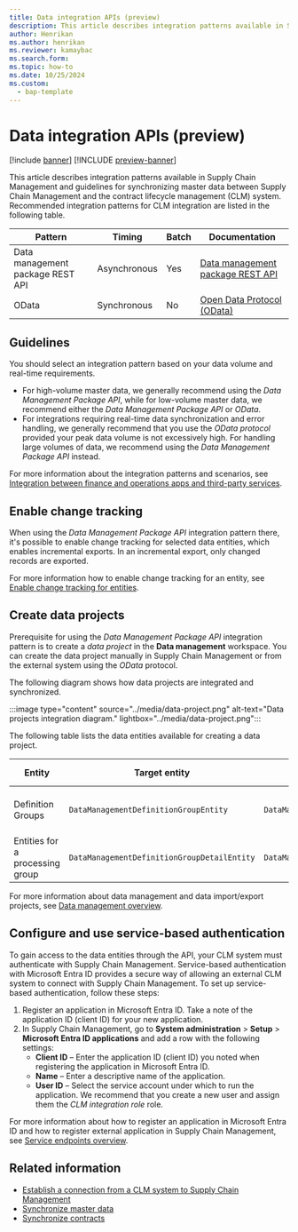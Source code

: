 ```yaml
---
title: Data integration APIs (preview)
description: This article describes integration patterns available in Supply Chain Management and guidelines for synchronizing master data between Supply Chain Management and the contract lifecycle management (CLM) system.
author: Henrikan
ms.author: henrikan
ms.reviewer: kamaybac
ms.search.form:
ms.topic: how-to
ms.date: 10/25/2024
ms.custom: 
  - bap-template
---
```


# Data integration APIs (preview)

[!include [banner](../includes/banner.md)]
[!INCLUDE [preview-banner](~/../shared-content/shared/preview-includes/preview-banner.md)]
<!-- KFM: Preview until 10.0.43 GA  -->

<!-- KFM: Most of this information was repeated in three of your topics. I collected here and added links. Agree? -->

This article describes integration patterns available in Supply Chain Management and guidelines for synchronizing master data between Supply Chain Management and the contract lifecycle management (CLM) system. Recommended integration patterns for CLM integration are listed in the following table.

| Pattern | Timing | Batch | Documentation |
| --- | --- | --- | --- |
| Data management package REST API | Asynchronous | Yes | [Data management package REST API](../../../../fin-ops-core/dev-itpro/data-entities/data-management-api.md) |
| OData | Synchronous | No | [Open Data Protocol (OData)](../../../../fin-ops-core/dev-itpro/data-entities/odata.md) |

## Guidelines

You should select an integration pattern based on your data volume and real-time requirements.

- For high-volume master data, we generally recommend using the *Data Management Package API*, while for low-volume master data, we recommend either the *Data Management Package API* or *OData*.
- For integrations requiring real-time data synchronization and error handling, we generally recommend that you use the *OData protocol* provided your peak data volume is not excessively high. For handling large volumes of data, we recommend using the *Data Management Package API* instead.

For more information about the integration patterns and scenarios, see [Integration between finance and operations apps and third-party services](../../../../fin-ops-core/dev-itpro/data-entities/integration-overview.md).

## Enable change tracking

When using the *Data Management Package API* integration pattern there, it's possible to enable change tracking for selected data entities, which enables incremental exports. In an incremental export, only changed records are exported.

For more information how to enable change tracking for an entity, see [Enable change tracking for entities](../../../../fin-ops-core/dev-itpro/data-entities/entity-change-track.md).

## Create data projects

Prerequisite for using the *Data Management Package API* integration pattern is to create a *data project* in the **Data management** workspace. You can create the data project manually in Supply Chain Management or from the external system using the *OData* protocol.

The following diagram shows how data projects are integrated and synchronized.

:::image type="content" source="../media/data-project.png" alt-text="Data projects integration diagram." lightbox="../media/data-project.png":::

The following table lists the data entities available for creating a data project.

| Entity | Target entity | Public name (OData) | Company specific | Direction |
| --- | --- | --- | --- | --- |
| Definition Groups | `DataManagementDefinitionGroupEntity` | `DataManagementDefinitionGroups` | No | CLM -> Supply Chain Management |
| Entities for a processing group | `DataManagementDefinitionGroupDetailEntity` | `DataManagementDefinitionGroupDetails` | No | CLM -> Supply Chain Management |

For more information about data management and data import/export projects, see [Data management overview](../../../../fin-ops-core/dev-itpro/data-entities/data-entities-data-packages.md).

## Configure and use service-based authentication

To gain access to the data entities through the API, your CLM system must authenticate with Supply Chain Management. Service-based authentication with Microsoft Entra ID provides a secure way of allowing an external CLM system to connect with Supply Chain Management. To set up service-based authentication, follow these steps:

1. Register an application in Microsoft Entra ID. Take a note of the application ID (client ID) for your new application.
1. In Supply Chain Management, go to **System administration** \> **Setup** \> **Microsoft Entra ID applications** and add a row with the following settings:
    - **Client ID** – Enter the  application ID (client ID) you noted when registering the application in Microsoft Entra ID.
    - **Name** – Enter a descriptive name of the application.
    - **User ID** – Select the service account under which to run the application. We recommend that you create a new user and assign them the *CLM integration role* role.

For more information about how to register an application in Microsoft Entra ID and how to register external application in Supply Chain Management, see [Service endpoints overview](../../../../fin-ops-core/dev-itpro/data-entities/services-home-page.md#authentication).

<!-- KFM: We should consider adding a few details and/or a link for how to actually authenticate (get a token, or whatever). -->

## Related information

- [Establish a connection from a CLM system to Supply Chain Management](clm-establish-connection.md)
- [Synchronize master data](clm-sync-master-data.md)
- [Synchronize contracts](clm-sync-contracts.md)